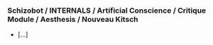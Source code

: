 ### Schizobot / INTERNALS / Artificial Conscience / Critique Module / Aesthesis / Nouveau Kitsch
* [...]
